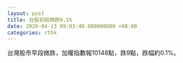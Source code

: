 ```yaml
---
layout: post
title: 台股初段微跌0.1%
date: 2020-04-13 09:03:40.000000000 +08:00
categories: rthk
---
```


台灣股市早段微跌，加權指數報10148點，跌9點，跌幅約0.1%。
